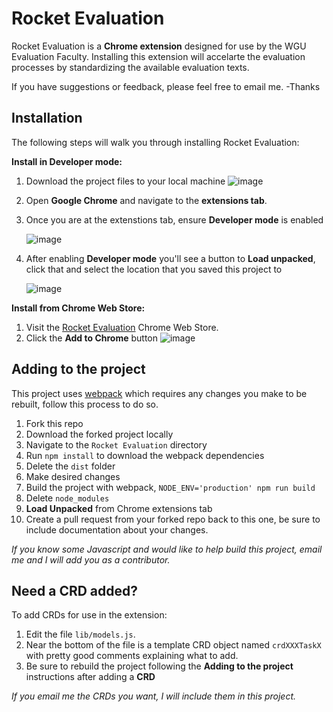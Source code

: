 # Rocket Evaluation

Rocket Evaluation is a **Chrome extension** designed for use by the WGU Evaluation Faculty. Installing this extension will accelarte the evaluation processes by standardizing the available evaluation texts.

If you have suggestions or feedback, please feel free to email me. -Thanks

## Installation

The following steps will walk you through installing Rocket Evaluation:

**Install in Developer mode:**

1. Download the project files to your local machine
   ![image](https://user-images.githubusercontent.com/38021615/80907547-fa5f7b80-8ccc-11ea-8217-50906248112c.png)
1. Open **Google Chrome** and navigate to the **extensions tab**.
1. Once you are at the extenstions tab, ensure **Developer mode** is enabled

   ![image](https://user-images.githubusercontent.com/38021615/80907626-693cd480-8ccd-11ea-87ee-4cec1c0b91b8.png)

1. After enabling **Developer mode** you'll see a button to **Load unpacked**, click that and select the location that you saved this project to

   ![image](https://user-images.githubusercontent.com/38021615/80907656-95585580-8ccd-11ea-9a62-1ab51a783d9c.png)

**Install from Chrome Web Store:**

1. Visit the [Rocket Evaluation](https://chrome.google.com/webstore/detail/rocket-evaluation/nebfnljbhmienkjgobfdehfkjhikchof?hl=en-US) Chrome Web Store.
1. Click the **Add to Chrome** button
   ![image](https://user-images.githubusercontent.com/38021615/80907689-d2bce300-8ccd-11ea-8878-7e13fbbd6e1d.png)

## Adding to the project

This project uses [webpack](https://webpack.js.org/) which requires any changes you make to be rebuilt, follow this process to do so.

1. Fork this repo
1. Download the forked project locally
1. Navigate to the `Rocket Evaluation` directory
1. Run `npm install` to download the webpack dependencies
1. Delete the `dist` folder
1. Make desired changes
1. Build the project with webpack, `NODE_ENV='production' npm run build`
1. Delete `node_modules`
1. **Load Unpacked** from Chrome extensions tab
1. Create a pull request from your forked repo back to this one, be sure to include documentation about your changes.

_If you know some Javascript and would like to help build this project, email me and I will add you as a contributor._

## Need a CRD added?

To add CRDs for use in the extension:

1. Edit the file `lib/models.js`.
1. Near the bottom of the file is a template CRD object named `crdXXXTaskX` with pretty good comments explaining what to add.
1. Be sure to rebuild the project following the **Adding to the project** instructions after adding a **CRD**

_If you email me the CRDs you want, I will include them in this project._
